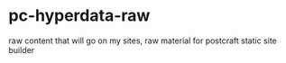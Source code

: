 # pc-hyperdata-raw
raw content that will go on my sites, raw material for postcraft static site builder 
